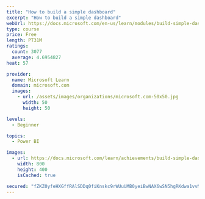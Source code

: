 ```yaml
---
title: "How to build a simple dashboard"
excerpt: "How to build a simple dashboard"
webUrl: https://docs.microsoft.com/en-us/learn/modules/build-simple-dashboard/
type: course
price: Free
length: PT31M
ratings:
  count: 3077
  average: 4.6954827
heat: 57

provider:
  name: Microsoft Learn
  domain: microsoft.com
  images:
    - url: /assets/images/organizations/microsoft.com-50x50.jpg
      width: 50
      height: 50

levels:
  - Beginner

topics:
  - Power BI

images:
  - url: https://docs.microsoft.com/learn/achievements/build-simple-dashboard-social.png
    width: 800
    height: 400
    isCached: true

secured: "fZKZ0yfeHXGffRAlSDDq0fiKnskc9rWUuUMB0yeiBwNAX6wSN5hgRKdwa1vvM7chJSTm90tPJKostXC/TyNcX0GB09u0fa9R/PtqYIJz9IDbNwcxI2tOTX7SD3oBAnD/TVQh1tAKTSLC42IBz/J42VP9ZinDmYjEsyLTC4g+ohAKKjkiaQDLOIRyc6OfYYNHo3R/3oUprnO3Tv3VW+gjIxUXJsteSPH87bYbZ1/ihxyXSQ/WmtHMbieseGJq2H5cUnm3GJboJIRR2MwG9w6rVOimDZLI89UMvtOVs6u+rIeeempHCvkPsZFHapzR3d8r7A71ah3oEazpMy6Agc64HX/WWibEgwZZCfQCwwhPIqCvMeYmzimCx9eSQvYIZgevr2RPp7ba41Rj6kR0r6DiAk6Cpm8bAoJnVLqW1Uk7AxU=;7Wbg1lVCjMI/WvfaaJRg8w=="
---
```


